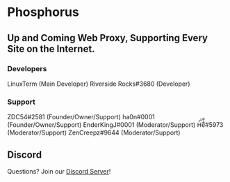 # Phosphorus
## Up and Coming Web Proxy, Supporting Every Site on the Internet.

### Developers
LinuxTerm (Main Developer)
Riverside Rocks#3680 (Developer)

### Support
ZDC54#2581 (Founder/Owner/Support)
ha0n#0001 (Founder/Owner/Support)
EnderKingJ#0001 (Moderator/Support)
H̍͞͠e͆̾̈́#5973 (Moderator/Support)
ZenCreepz#9644 (Moderator/Support)

## Discord

Questions? Join our [Discord Server](https://discord.gg/3SkmJNhqtC)!
